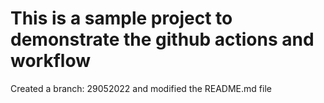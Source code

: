 # This is a sample project to demonstrate the github actions and workflow
Created a branch: 29052022 and modified the README.md file
